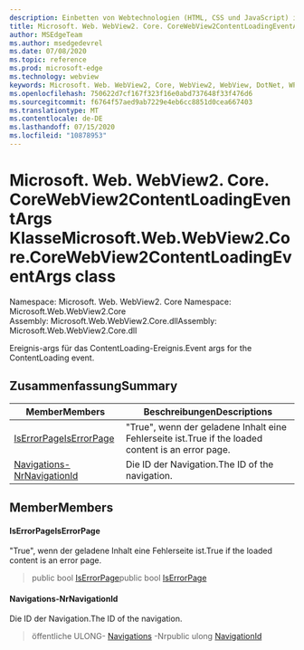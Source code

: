 ```yaml
---
description: Einbetten von Webtechnologien (HTML, CSS und JavaScript) in ihre systemeigenen Anwendungen mit dem Microsoft Edge WebView2-Steuerelement
title: Microsoft. Web. WebView2. Core. CoreWebView2ContentLoadingEventArgs
author: MSEdgeTeam
ms.author: msedgedevrel
ms.date: 07/08/2020
ms.topic: reference
ms.prod: microsoft-edge
ms.technology: webview
keywords: Microsoft. Web. WebView2, Core, WebView2, WebView, DotNet, WPF, WinForms, APP, Edge, CoreWebView2, CoreWebView2Controller, Browser Control, Edge HTML, Microsoft. Web. WebView2. Core. CoreWebView2ContentLoadingEventArgs
ms.openlocfilehash: 750622d7cf167f323f16e0abd737648f33f476d6
ms.sourcegitcommit: f6764f57aed9ab7229e4eb6cc8851d0cea667403
ms.translationtype: MT
ms.contentlocale: de-DE
ms.lasthandoff: 07/15/2020
ms.locfileid: "10878953"
---
```

# <span data-ttu-id="cafb8-104">Microsoft. Web. WebView2. Core. CoreWebView2ContentLoadingEventArgs Klasse</span><span class="sxs-lookup"><span data-stu-id="cafb8-104">Microsoft.Web.WebView2.Core.CoreWebView2ContentLoadingEventArgs class</span></span> 

<span data-ttu-id="cafb8-105">Namespace: Microsoft. Web. WebView2. Core </span><span class="sxs-lookup"><span data-stu-id="cafb8-105">Namespace: Microsoft.Web.WebView2.Core</span></span>\
<span data-ttu-id="cafb8-106">Assembly: Microsoft.Web.WebView2.Core.dll</span><span class="sxs-lookup"><span data-stu-id="cafb8-106">Assembly: Microsoft.Web.WebView2.Core.dll</span></span>

<span data-ttu-id="cafb8-107">Ereignis-args für das ContentLoading-Ereignis.</span><span class="sxs-lookup"><span data-stu-id="cafb8-107">Event args for the ContentLoading event.</span></span>

## <span data-ttu-id="cafb8-108">Zusammenfassung</span><span class="sxs-lookup"><span data-stu-id="cafb8-108">Summary</span></span>

 <span data-ttu-id="cafb8-109">Member</span><span class="sxs-lookup"><span data-stu-id="cafb8-109">Members</span></span>                        | <span data-ttu-id="cafb8-110">Beschreibungen</span><span class="sxs-lookup"><span data-stu-id="cafb8-110">Descriptions</span></span>
--------------------------------|---------------------------------------------
[<span data-ttu-id="cafb8-111">IsErrorPage</span><span class="sxs-lookup"><span data-stu-id="cafb8-111">IsErrorPage</span></span>](#iserrorpage) | <span data-ttu-id="cafb8-112">"True", wenn der geladene Inhalt eine Fehlerseite ist.</span><span class="sxs-lookup"><span data-stu-id="cafb8-112">True if the loaded content is an error page.</span></span>
[<span data-ttu-id="cafb8-113">Navigations-Nr</span><span class="sxs-lookup"><span data-stu-id="cafb8-113">NavigationId</span></span>](#navigationid) | <span data-ttu-id="cafb8-114">Die ID der Navigation.</span><span class="sxs-lookup"><span data-stu-id="cafb8-114">The ID of the navigation.</span></span>

## <span data-ttu-id="cafb8-115">Member</span><span class="sxs-lookup"><span data-stu-id="cafb8-115">Members</span></span>

#### <span data-ttu-id="cafb8-116">IsErrorPage</span><span class="sxs-lookup"><span data-stu-id="cafb8-116">IsErrorPage</span></span> 

<span data-ttu-id="cafb8-117">"True", wenn der geladene Inhalt eine Fehlerseite ist.</span><span class="sxs-lookup"><span data-stu-id="cafb8-117">True if the loaded content is an error page.</span></span>

> <span data-ttu-id="cafb8-118">public bool [IsErrorPage](#iserrorpage)</span><span class="sxs-lookup"><span data-stu-id="cafb8-118">public bool [IsErrorPage](#iserrorpage)</span></span>

#### <span data-ttu-id="cafb8-119">Navigations-Nr</span><span class="sxs-lookup"><span data-stu-id="cafb8-119">NavigationId</span></span> 

<span data-ttu-id="cafb8-120">Die ID der Navigation.</span><span class="sxs-lookup"><span data-stu-id="cafb8-120">The ID of the navigation.</span></span>

> <span data-ttu-id="cafb8-121">öffentliche ULONG- [Navigations](#navigationid) -Nr</span><span class="sxs-lookup"><span data-stu-id="cafb8-121">public ulong [NavigationId](#navigationid)</span></span>

